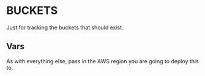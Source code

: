 # BUCKETS

Just for tracking the buckets that should exist.

## Vars

As with everything else, pass in the AWS region you are going to deploy this to.
